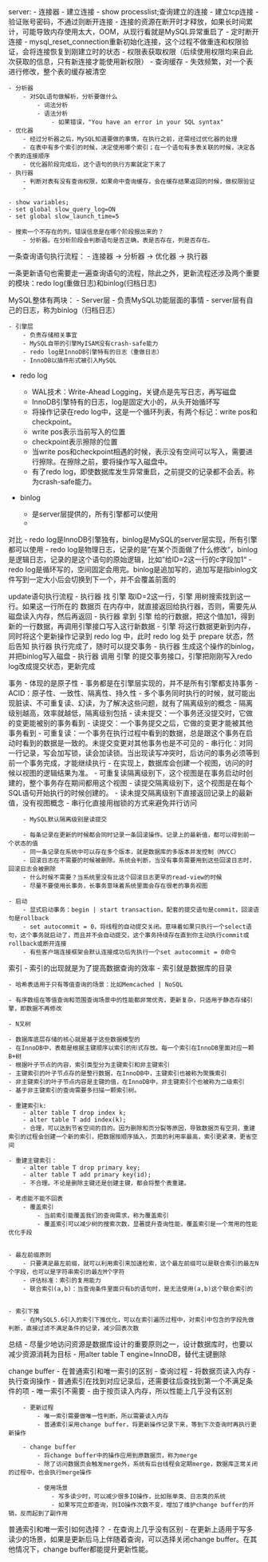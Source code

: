 server:
    - 连接器
        - 建立连接
            - show processlist;查询建立的连接
            - 建立tcp连接
            - 验证账号密码，不通过则断开连接
            - 连接的资源在断开时才释放，如果长时间累计，可能导致内存使用太大，OOM，从现行看就是MySQL异常重启了
                - 定时断开连接
                - mysql_reset_connection重新初始化连接，这个过程不做重连和权限验证，会将连接恢复到刚建立时的状态
        - 权限表获取权限（后续使用权限均来自此次获取的信息，只有新连接才能使用新权限）
        - 查询缓存
            - 失效频繁，对一个表进行修改，整个表的缓存被清空

    - 分析器
        - 对SQL语句做解析，分析要做什么
            - 词法分析
            - 语法分析
                - 如果错误，"You have an error in your SQL syntax"
    - 优化器
        - 经过分析器之后，MySQL知道要做的事情，在执行之前，还需经过优化器的处理
        - 在表中有多个索引的时候，决定使用哪个索引；在一个语句有多表关联的时候，决定各个表的连接顺序
        - 优化器阶段完成后，这个语句的执行方案就定下来了
    - 执行器
        - 判断对表有没有查询权限，如果命中查询缓存，会在缓存结果返回的时候，做权限验证
        - 

    - show variables;
    - set global slow_query_log=ON
    - set global slow_launch_time=5

    - 搜索一个不存在的列，错误信息是在哪个阶段报出来的？
        - 分析器。在分析阶段会判断语句是否正确，表是否存在，列是否存在。

一条查询语句执行流程：
    - 连接器 -> 分析器 -> 优化器 -> 执行器

一条更新语句也需要走一遍查询语句的流程，除此之外，更新流程还涉及两个重要的模块：redo log(重做日志)和binlog(归档日志)

MySQL整体有两块：
    - Server层
        - 负责MySQL功能层面的事情
        - server层有自己的日志，称为binlog（归档日志）

    - 引擎层
        - 负责存储相关事宜
        - MySQL自带的引擎MyISAM没有crash-safe能力
        - redo log是InnoDB引擎特有的日志（重做日志）
        - InnoDB以插件形式被引入MySQL

- redo log
    - WAL技术：Write-Ahead Logging，关键点是先写日志，再写磁盘
    - InnoDB引擎特有的日志，log是固定大小的，从头开始循环写
    - 将操作记录在redo log中，这是一个循环列表，有两个标记：write pos和checkpoint。
    - write pos表示当前写入的位置
    - checkpoint表示擦除的位置
    - 当write pos和checkpoint相遇的时候，表示没有空间可以写入，需要进行擦除。在擦除之前，要将操作写入磁盘中。
    - 有了redo log，即使数据库发生异常重启，之前提交的记录都不会丢。称为crash-safe能力。

- binlog
    - 是server层提供的，所有引擎都可以使用
    - 


对比
    - redo log是InnoDB引擎独有，binlog是MySQL的server层实现，所有引擎都可以使用
    - redo log是物理日志，记录的是”在某个页面做了什么修改“，binlog是逻辑日志，记录的是这个语句的原始逻辑，比如”给ID=2这一行的c字段加1“
    - redo log是循环写的，空间固定会用完。binlog是追加写的，追加写是指binlog文件写到一定大小后会切换到下一个，并不会覆盖前面的


update语句执行流程
    - 执行器 找 引擎 取ID=2这一行，引擎 用树搜索找到这一行。如果这一行所在的 数据页 在内存中，就直接返回给执行器，否则，需要先从磁盘读入内存，然后再返回
    - 执行器 拿到 引擎 给的行数据，把这个值加1，得到新的一行数据，再调用引擎接口写入这行新数据
    - 引擎 将这行数据更新到内存，同时将这个更新操作记录到 redo log 中，此时 redo log 处于 prepare 状态，然后告知 执行器 执行完成了，随时可以提交事务
    - 执行器 生成这个操作的binlog，并把binlog写入磁盘
    - 执行器 调用 引擎 的提交事务接口，引擎把刚刚写入redo log改成提交状态，更新完成


事务
    - 体现的是原子性
    - 事务都是在引擎层实现的，并不是所有引擎都支持事务
    - ACID：原子性、一致性、隔离性、持久性
        - 多个事务同时执行的时候，就可能出现脏读、不可重复读、幻读，为了解决这些问题，就有了隔离级别的概念
        - 隔离级别越高，效率就越低，隔离级别包括
            - 读未提交：一个事务还没提交时，它做的变更能被别的事务看到
            - 读提交：一个事务提交之后，它做的变更才能被其他事务看到
            - 可重复读：一个事务在执行过程中看到的数据，总是跟这个事务在启动时看到的数据是一致的。未提交变更对其他事务也是不可见的
            - 串行化：对同一行记录，写会加写锁，读会加读锁。当出现读写冲突时，后访问的事务必须等到前一个事务完成，才能继续执行
        - 在实现上，数据库会创建一个视图，访问的时候以视图的逻辑结果为准。
            - 可重复读隔离级别下，这个视图是在事务启动时创建的，整个事务存在期间都用这个视图
            - 读提交隔离级别下，这个视图是在每个SQL语句开始执行的时候创建的。
            - 读未提交隔离级别下直接返回记录上的最新值，没有视图概念
            - 串行化直接用枷锁的方式来避免并行访问 

        - MySQL默认隔离级别是读提交
        
        - 每条记录在更新的时候都会同时记录一条回滚操作。记录上的最新值，都可以得到前一个状态的值
        - 同一条记录在系统中可以存在多个版本，就是数据库的多版本并发控制（MVCC）
        - 回滚日志在不需要的时候被删除。系统会判断，当没有事务需要用到这些回滚日志时，回滚日志会被删除
        - 什么时候不需要？当系统里没有比这个回滚日志更早的read-view的时候
        - 尽量不要使用长事务，长事务意味着系统里面会存在很老的事务视图        

    - 启动
        - 显式启动事务：begin | start transaction，配套的提交语句是commit，回滚语句是rollback
        - set autocommit = 0，将线程的自动提交关闭。意味着如果只执行一个select语句，这个事务就启动了，而且并不会自动提交，这个事务持续存在直到你主动执行commit或rollback或断开连接
        - 有些客户端连接框架会默认连接成功后先执行一个set autocommit = 0命令

索引
    - 索引的出现就是为了提高数据查询的效率
    - 索引就是数据库的目录
    
    - 哈希表适用于只有等值查询的场景：比如Memcached | NoSQL

    - 有序数组在等值查询和范围查询场景中的性能都非常优秀，更新复杂，只适用于静态存储引擎，即数据不再修改

    - N叉树

    - 数据库底层存储的核心就是基于这些数据模型的
    - 在InnoDB中，表都是根据主键顺序以索引的形式存放。每一个索引在InnoDB里面对应一颗B+树
    - 根据叶子节点的内容，索引类型分为主键索引和非主键索引
    - 主键索引的叶子节点存的是整行数据，在InnoDB中，主键索引也被称为聚簇索引
    - 非主键索引的叶子节点内容是主键的值，在InnoDB中，非主键索引个也被称为二级索引
    - 基于非主键索引的查询需要多扫描一颗索引树。

    - 重建索引k:
        - alter table T drop index k;
        - alter table T add index(k);
        - 合理，可以达到节省空间的目的。因为删除和页分裂等原因，导致数据页有空洞，重建索引的过程会创建一个新的索引，把数据按顺序插入，页面的利用率最高，索引更紧凑，更省空间

    - 重建主键索引：
        - alter table T drop primary key;
        - alter table T add primary key(id);
        - 不合理。不论是删除主键还是创建主键，都会将整个表重建。

    - 考虑能不能不回表
        - 覆盖索引
            - 当前索引能覆盖我们的查询需求，称为覆盖索引
            - 覆盖索引可以减少树的搜索次数，显著提升查询性能，覆盖索引是一个常用的性能优化手段


    - 最左前缀原则
        - 只要满足最左前缀，就可以利用索引来加速检索，这个最左前缀可以是联合索引的最左N个字段，也可以是字符串索引的最左M个字符
        - 评估标准：索引的复用能力
        - 联合索引(a,b)：当查询条件里面只有b的语句时，是无法使用(a,b)这个联合索引的


    - 索引下推
        - 在MySQL5.6引入的索引下推优化，可以在索引遍历过程中，对索引中包含的字段先做判断，直接过滤不满足条件的记录，减少回表次数
    
总结
    - 尽量少地访问资源是数据库设计的重要原则之一，设计数据库时，也要以减少资源消耗为目标
    - 用alter table T engine=InnoDB，替代主键删除


change buffer
    - 在普通索引和唯一索引的区别
        - 查询过程
            - 将数据页读入内存
            - 执行查询操作
            - 普通索引在找到对应记录后，还需要往后查找到第一个不满足条件的项
            - 唯一索引不需要
            - 由于按页读入内存，所以性能上几乎没有区别

        - 更新过程
            - 唯一索引需要做唯一性判断，所以需要读入内存
            - 普通索引采用change buffer，将更新操作记录下来，等到下次查询时再执行更新操作

        - change buffer
            - 将change buffer中的操作应用到原数据页，称为merge
            - 除了访问数据页会触发merge外，系统有后台线程会定期merge，数据库正常关闭的过程中，也会执行merge操作

            - 使用场景
                - 写多读少时，可以减少很多IO操作，比如账单类、日志类的系统
                - 如果写完立即查询，则IO操作次数不变，增加了维护change buffer的开销，反而起到了副作用



普通索引和唯一索引如何选择？
    - 在查询上几乎没有区别
    - 在更新上适用于写多读少的场景，如果是更新后马上伴随着查询，可以选择关闭change buffer。在其他情况下，change buffer都能提升更新性能。






